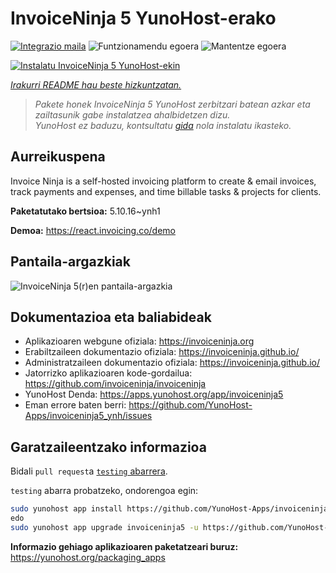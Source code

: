 <!--
Ohart ongi: README hau automatikoki sortu da <https://github.com/YunoHost/apps/tree/master/tools/readme_generator>ri esker
EZ editatu eskuz.
-->

# InvoiceNinja 5 YunoHost-erako

[![Integrazio maila](https://dash.yunohost.org/integration/invoiceninja5.svg)](https://ci-apps.yunohost.org/ci/apps/invoiceninja5/) ![Funtzionamendu egoera](https://ci-apps.yunohost.org/ci/badges/invoiceninja5.status.svg) ![Mantentze egoera](https://ci-apps.yunohost.org/ci/badges/invoiceninja5.maintain.svg)

[![Instalatu InvoiceNinja 5 YunoHost-ekin](https://install-app.yunohost.org/install-with-yunohost.svg)](https://install-app.yunohost.org/?app=invoiceninja5)

*[Irakurri README hau beste hizkuntzatan.](./ALL_README.md)*

> *Pakete honek InvoiceNinja 5 YunoHost zerbitzari batean azkar eta zailtasunik gabe instalatzea ahalbidetzen dizu.*  
> *YunoHost ez baduzu, kontsultatu [gida](https://yunohost.org/install) nola instalatu ikasteko.*

## Aurreikuspena

Invoice Ninja is a self-hosted invoicing platform to create & email invoices, track payments and expenses, and time billable tasks & projects for clients.


**Paketatutako bertsioa:** 5.10.16~ynh1

**Demoa:** <https://react.invoicing.co/demo>

## Pantaila-argazkiak

![InvoiceNinja 5(r)en pantaila-argazkia](./doc/screenshots/Create-Invoices-in-Seconds.png)

## Dokumentazioa eta baliabideak

- Aplikazioaren webgune ofiziala: <https://invoiceninja.org>
- Erabiltzaileen dokumentazio ofiziala: <https://invoiceninja.github.io/>
- Administratzaileen dokumentazio ofiziala: <https://invoiceninja.github.io/>
- Jatorrizko aplikazioaren kode-gordailua: <https://github.com/invoiceninja/invoiceninja>
- YunoHost Denda: <https://apps.yunohost.org/app/invoiceninja5>
- Eman errore baten berri: <https://github.com/YunoHost-Apps/invoiceninja5_ynh/issues>

## Garatzaileentzako informazioa

Bidali `pull request`a [`testing` abarrera](https://github.com/YunoHost-Apps/invoiceninja5_ynh/tree/testing).

`testing` abarra probatzeko, ondorengoa egin:

```bash
sudo yunohost app install https://github.com/YunoHost-Apps/invoiceninja5_ynh/tree/testing --debug
edo
sudo yunohost app upgrade invoiceninja5 -u https://github.com/YunoHost-Apps/invoiceninja5_ynh/tree/testing --debug
```

**Informazio gehiago aplikazioaren paketatzeari buruz:** <https://yunohost.org/packaging_apps>
